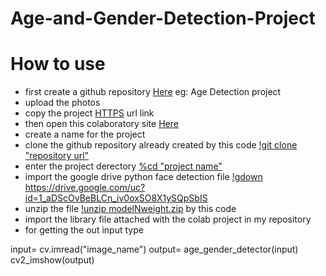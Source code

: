 # Age-and-Gender-Detection-Project

<h1>How to use</h1>


- first create a github repository <a href="https://github.com/new">Here</a>  eg: Age Detection project
- upload the photos
- copy the project  <a href="#">HTTPS</a> url link
- then open this colaboratory site  <a href="https://colab.research.google.com/notebooks/">Here</a> 
- create a name for the project 
- clone the github repository already created by this code <a href="#">!git clone "repository url"<a>
- enter the project derectory <a href="#">%cd "project name"</a>
- import the google drive python face detection file <a href="#">!gdown https://drive.google.com/uc?id=1_aDScOvBeBLCn_iv0oxSO8X1ySQpSbIS </a>
- unzip the file  <a href="#">!unzip modelNweight.zip</a> by this code
- import the library file attached with the colab project in my repository
- for getting the out input type
 
input= cv.imread("image_name")
output= age_gender_detector(input)
cv2_imshow(output)
